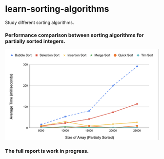 # learn-sorting-algorithms
Study different sorting algorithms. 

### Performance comparison between sorting algorithms for partially sorted integers.
<img src="./document/partially-sorted-ss.png" alt="drawing" width="700"/>

### The full report is work in progress.
